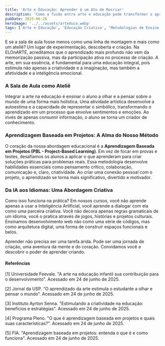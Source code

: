 ```yaml
---
title: 'Arte e Educação: Aprender é um Ato de Recriar'
description: 'Como a fusão entre arte e educação pode transformar o aprendizado de temas complexos, como tecnologia e idiomas, em uma jornada criativa, engajadora e profundamente humana.'
pubDate: 2025-06-26
heroImage: '../../assets/arteduca.webp'
tags: ['Arte e Educação', 'Educação Criativa', 'Metodologias de Ensino', 'Aprendizagem Baseada em Projetos', 'Inovação na Educação', 'Desenvolvimento Pessoal', 'Aprender Criando']
---
```


E se a sala de aula fosse menos como uma linha de montagem e mais como um ateliê? Um lugar de experimentação, descoberta e criação. Na ELOnARTE, acreditamos que o aprendizado mais profundo não vem da memorização passiva, mas da participação ativa no processo de criação. A arte, em sua essência, é fundamental para uma educação integral, pois estimula não apenas a criatividade e a imaginação, mas também a afetividade e a inteligência emocional.

### A Sala de Aula como Ateliê

Integrar a arte na educação é ensinar o aluno a olhar e a pensar sobre o mundo de uma forma mais holística. Uma atividade artística desenvolve a autoestima e a capacidade de representar o simbólico, transformando o aprendizado em um processo que envolve sentimentos e emoções. Ao invés de apenas consumir informação, o aluno se torna um criador de conhecimento.

### Aprendizagem Baseada em Projetos: A Alma do Nosso Método

O coração da nossa abordagem educacional é a **Aprendizagem Baseada em Projetos (PBL - Project-Based Learning)**. Em vez de focar em provas e testes, desafiamos os alunos a aplicar o que aprenderam para criar soluções práticas para problemas reais. Essa metodologia desenvolve habilidades essenciais como pensamento crítico, colaboração, comunicação e, claro, criatividade. Ao criar uma conexão pessoal com o projeto, o aprendizado se torna mais significativo, divertido e motivador.

### Da IA aos Idiomas: Uma Abordagem Criativa

Como isso funciona na prática? Em nossos cursos, você não aprende apenas a usar a Inteligência Artificial, você aprende a dialogar com ela como uma parceira criativa. Você não decora apenas regras gramaticais de um idioma, você o pratica através de jogos, histórias e projetos culturais. Ensinamos desenvolvimento web não como uma série de códigos, mas como arquitetura digital, uma forma de construir espaços funcionais e belos.

Aprender não precisa ser uma tarefa árida. Pode ser uma jornada de criação, uma aventura da mente e do coração. Convidamos você a descobrir o poder de aprender criando.

#### **Referências**
[1] Universidade Feevale. "A arte na educação infantil sua contribuição para o desenvolvimento". Acessado em 24 de junho de 2025.

[2] Jornal da USP. “O aprendizado da arte estimula o estudante a olhar e pensar o mundo”. Acessado em 24 de junho de 2025.

[3] Instituto Ayrton Senna. "Estimulando a criatividade na educação: benefícios e estratégias". Acessado em 24 de junho de 2025.

[4] Programa Pleno. "O que é aprendizagem baseada em projetos e quais suas características?". Acessado em 24 de junho de 2025.

[5] FIA. "Aprendizagem baseada em projetos: entenda o que é e como funciona". Acessado em 24 de junho de 2025.
